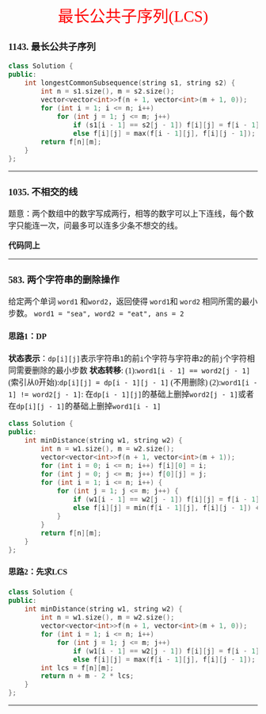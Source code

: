 <font face= "楷体" size = 3>

<center><font face="楷体" size=6, color='red'> 最长公共子序列(LCS) </font> </center>


### 1143. 最长公共子序列

```c++
class Solution {
public:
    int longestCommonSubsequence(string s1, string s2) {
        int n = s1.size(), m = s2.size();
        vector<vector<int>>f(n + 1, vector<int>(m + 1, 0));
        for (int i = 1; i <= n; i++) 
            for (int j = 1; j <= m; j++) 
                if (s1[i - 1] == s2[j - 1]) f[i][j] = f[i - 1][j - 1] + 1;
                else f[i][j] = max(f[i - 1][j], f[i][j - 1]);
        return f[n][m];
    }
};
```
---

### 1035. 不相交的线
题意：两个数组中的数字写成两行，相等的数字可以上下连线，每个数字只能连一次，问最多可以连多少条不想交的线。

**代码同上**

---

### 583. 两个字符串的删除操作
给定两个单词 `word1` 和` word2 `，返回使得 `word1`和 `word2` 相同所需的最小步数。
`word1 = "sea", word2 = "eat", ans = 2`


#### 思路1：DP
**状态表示**：`dp[i][j]`表示字符串`1`的前`i`个字符与字符串`2`的前`j`个字符相同需要删除的最小步数
**状态转移**: 
(1):`word1[i - 1] == word2[j - 1]` (索引从0开始):`dp[i][j] = dp[i - 1][j - 1]` (不用删除)
(2):`word1[i - 1] != word2[j - 1]`: 在`dp[i - 1][j]`的基础上删掉`word2[j - 1]`或者在`dp[i][j - 1]`的基础上删掉`word1[i - 1]`
        
```c++
class Solution {
public:
    int minDistance(string w1, string w2) {
        int n = w1.size(), m = w2.size();
        vector<vector<int>>f(n + 1, vector<int>(m + 1));
        for (int i = 0; i <= n; i++) f[i][0] = i;
        for (int j = 0; j <= m; j++) f[0][j] = j;
        for (int i = 1; i <= n; i++) {
            for (int j = 1; j <= m; j++) {
                if (w1[i - 1] == w2[j - 1]) f[i][j] = f[i - 1][j - 1];
                else f[i][j] = min(f[i - 1][j], f[i][j - 1]) + 1;
            }
        }
        return f[n][m];
    }
};
```


#### 思路2：先求LCS
```c++
class Solution {
public:
    int minDistance(string w1, string w2) {
        int n = w1.size(), m = w2.size();
        vector<vector<int>>f(n + 1, vector<int>(m + 1, 0));
        for (int i = 1; i <= n; i++) 
            for (int j = 1; j <= m; j++)
                if (w1[i - 1] == w2[j - 1]) f[i][j] = f[i - 1][j - 1] + 1;
                else f[i][j] = max(f[i - 1][j], f[i][j - 1]);
        int lcs = f[n][m];
        return n + m - 2 * lcs;
    }
};
```
---